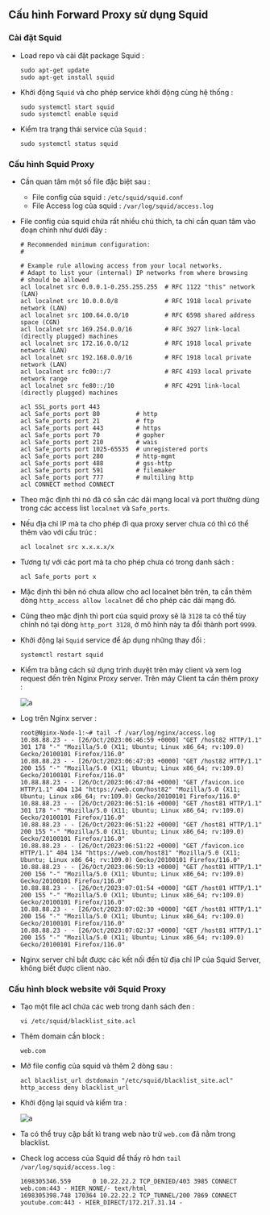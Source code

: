 ## Cấu hình Forward Proxy sử dụng Squid

### Cài đặt Squid

- Load repo và cài đặt package Squid :
    ```
    sudo apt-get update
    sudo apt-get install squid
    ```

- Khởi động `Squid` và cho phép service khởi động cùng hệ thống :
    ```
    sudo systemctl start squid
    sudo systemctl enable squid
    ```

- Kiểm tra trạng thái service của `Squid` :
    ```
    sudo systemctl status squid
    ```

### Cấu hình Squid Proxy

- Cần quan tâm một số file đặc biệt sau :
    - File config của squid : `/etc/squid/squid.conf`
    - File Access log của squid : `/var/log/squid/access.log`

- File config của squid chứa rất nhiều chú thích, ta chỉ cần quan tâm vào đoạn chính như dưới đây :
    ```
    # Recommended minimum configuration:
    #

    # Example rule allowing access from your local networks.
    # Adapt to list your (internal) IP networks from where browsing
    # should be allowed
    acl localnet src 0.0.0.1-0.255.255.255  # RFC 1122 "this" network (LAN)
    acl localnet src 10.0.0.0/8             # RFC 1918 local private network (LAN)
    acl localnet src 100.64.0.0/10          # RFC 6598 shared address space (CGN)
    acl localnet src 169.254.0.0/16         # RFC 3927 link-local (directly plugged) machines
    acl localnet src 172.16.0.0/12          # RFC 1918 local private network (LAN)
    acl localnet src 192.168.0.0/16         # RFC 1918 local private network (LAN)
    acl localnet src fc00::/7               # RFC 4193 local private network range
    acl localnet src fe80::/10              # RFC 4291 link-local (directly plugged) machines

    acl SSL_ports port 443
    acl Safe_ports port 80          # http
    acl Safe_ports port 21          # ftp
    acl Safe_ports port 443         # https
    acl Safe_ports port 70          # gopher
    acl Safe_ports port 210         # wais
    acl Safe_ports port 1025-65535  # unregistered ports
    acl Safe_ports port 280         # http-mgmt
    acl Safe_ports port 488         # gss-http
    acl Safe_ports port 591         # filemaker
    acl Safe_ports port 777         # multiling http
    acl CONNECT method CONNECT
    ```

- Theo mặc định thì nó đã có sẵn các dải mạng local và port thường dùng trong các access list `localnet` và `Safe_ports`.
- Nếu địa chỉ IP mà ta cho phép đi qua proxy server chưa có thì có thể thêm vào với cấu trúc :
    ```
    acl localnet src x.x.x.x/x
    ```

- Tương tự với các port mà ta cho phép chưa có trong danh sách :
    ```
    acl Safe_ports port x
    ```

- Mặc định thì bên nó chưa allow cho acl localnet bên trên, ta cần thêm dòng `http_access allow localnet` để cho phép các dải mạng đó.
- Cũng theo mặc định thì port của squid proxy sẽ là `3128` ta có thể tùy chỉnh nó tại dòng `http_port 3128`, ở mô hình này ta đổi thành port `9999`.
- Khởi động lại `Squid` service để áp dụng những thay đổi :
    ```
    systemctl restart squid
    ```

- Kiểm tra bằng cách sử dụng trình duyệt trên máy client và xem log request đến trên Nginx Proxy server. Trên máy Client ta cần thêm proxy :

    ![a](https://imgur.com/Mr6jaCr.png)

- Log trên Nginx server :
    ```
    root@Nginx-Node-1:~# tail -f /var/log/nginx/access.log
    10.88.88.23 - - [26/Oct/2023:06:46:59 +0000] "GET /host82 HTTP/1.1" 301 178 "-" "Mozilla/5.0 (X11; Ubuntu; Linux x86_64; rv:109.0) Gecko/20100101 Firefox/116.0"
    10.88.88.23 - - [26/Oct/2023:06:47:03 +0000] "GET /host82 HTTP/1.1" 200 155 "-" "Mozilla/5.0 (X11; Ubuntu; Linux x86_64; rv:109.0) Gecko/20100101 Firefox/116.0"
    10.88.88.23 - - [26/Oct/2023:06:47:04 +0000] "GET /favicon.ico HTTP/1.1" 404 134 "https://web.com/host82" "Mozilla/5.0 (X11; Ubuntu; Linux x86_64; rv:109.0) Gecko/20100101 Firefox/116.0"
    10.88.88.23 - - [26/Oct/2023:06:51:16 +0000] "GET /host81 HTTP/1.1" 301 178 "-" "Mozilla/5.0 (X11; Ubuntu; Linux x86_64; rv:109.0) Gecko/20100101 Firefox/116.0"
    10.88.88.23 - - [26/Oct/2023:06:51:22 +0000] "GET /host81 HTTP/1.1" 200 155 "-" "Mozilla/5.0 (X11; Ubuntu; Linux x86_64; rv:109.0) Gecko/20100101 Firefox/116.0"
    10.88.88.23 - - [26/Oct/2023:06:51:22 +0000] "GET /favicon.ico HTTP/1.1" 404 134 "https://web.com/host81" "Mozilla/5.0 (X11; Ubuntu; Linux x86_64; rv:109.0) Gecko/20100101 Firefox/116.0"
    10.88.88.23 - - [26/Oct/2023:06:59:13 +0000] "GET /host81 HTTP/1.1" 200 156 "-" "Mozilla/5.0 (X11; Ubuntu; Linux x86_64; rv:109.0) Gecko/20100101 Firefox/116.0"
    10.88.88.23 - - [26/Oct/2023:07:01:54 +0000] "GET /host81 HTTP/1.1" 200 155 "-" "Mozilla/5.0 (X11; Ubuntu; Linux x86_64; rv:109.0) Gecko/20100101 Firefox/116.0"
    10.88.88.23 - - [26/Oct/2023:07:02:30 +0000] "GET /host81 HTTP/1.1" 200 156 "-" "Mozilla/5.0 (X11; Ubuntu; Linux x86_64; rv:109.0) Gecko/20100101 Firefox/116.0"
    10.88.88.23 - - [26/Oct/2023:07:02:37 +0000] "GET /host81 HTTP/1.1" 200 155 "-" "Mozilla/5.0 (X11; Ubuntu; Linux x86_64; rv:109.0) Gecko/20100101 Firefox/116.0"
    ```

- Nginx server chỉ bắt được các kết nối đến từ địa chỉ IP của Squid Server, không biết được client nào.

### Cấu hình block website với Squid Proxy

- Tạo một file acl chứa các web trong danh sách đen :
    ```
    vi /etc/squid/blacklist_site.acl
    ```

- Thêm domain cần block :
    ```
    web.com
    ```

- Mở file config của squid và thêm 2 dòng sau :
    ```
    acl blacklist_url dstdomain "/etc/squid/blacklist_site.acl"
    http_access deny blacklist_url
    ```

- Khởi động lại squid và kiểm tra :

    ![a](https://imgur.com/vXJ1eFr.png)

- Ta có thể truy cập bất kì trang web nào trừ `web.com` đã nằm trong blacklist.
- Check log access của Squid để thấy rõ hơn `tail /var/log/squid/access.log` :
    ```
    1698305346.559      0 10.22.22.2 TCP_DENIED/403 3985 CONNECT web.com:443 - HIER_NONE/- text/html
    1698305398.748 170364 10.22.22.2 TCP_TUNNEL/200 7869 CONNECT youtube.com:443 - HIER_DIRECT/172.217.31.14 -
    ```
